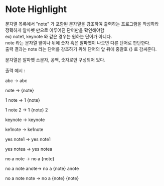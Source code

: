 # Note Highlight 

문자열 목록에서 "note" 가 포함된 문자열을 강조하여 출력하는 프로그램을 작성하라 <br/>
정확하게 알파벳 만으로 이루어진 단어만을 확인해야함 <br/>
ex) note1, keynote 와 같은 경우는 원하는 단어가 아니다. <br/>
note 라는 문자열 앞이나 뒤에 숫자 혹은 알파벳이 나오면 다른 단어로 판단한다. <br/>
출력 결과는 note 라는 단어를 강조하기 위해 단어의 앞 뒤에 중괄호 {} 로 감싸준다.

문자열은 알파벳 소문자, 공백, 숫자로만 구성되어 있다.

출력 예시 : 

abc -> abc

note -> {note}

1 note -> 1 {note}

1 note 2 -> 1 {note} 2

keynote -> keynote

ke1note -> ke1note

yes note1 -> yes note1

yes notea -> yes notea

no a note -> no a {note}

no a note anote-> no a {note} anote

no a note note -> no a {note} {note}


